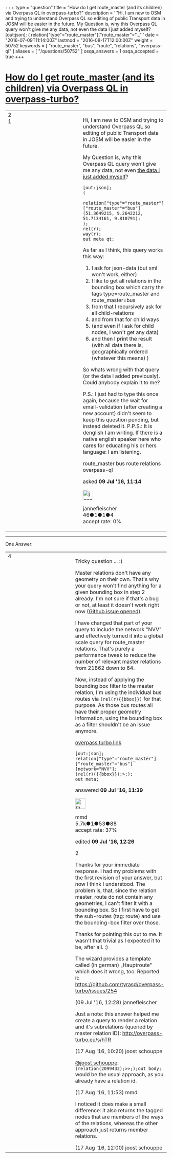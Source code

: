 +++
type = "question"
title = "How do I get route_master (and its children) via Overpass QL in overpass-turbo?"
description = '''Hi, I am new to OSM and trying to understand Overpass QL so editing of public Transport data in JOSM will be easier in the future. My Question is, why this Overpass QL query won&#x27;t give me any data, not even the data I just added myself? [out:json]; (  relation[&quot;type&quot;=&quot;route_master&quot;][&quot;route_master&quot;=&quot;...'''
date = "2016-07-09T11:14:00Z"
lastmod = "2016-08-17T12:00:00Z"
weight = 50752
keywords = [ "route_master", "bus", "route", "relations", "overpass-ql" ]
aliases = [ "/questions/50752" ]
osqa_answers = 1
osqa_accepted = true
+++

<div class="headNormal">

# [How do I get route_master (and its children) via Overpass QL in overpass-turbo?](/questions/50752/how-do-i-get-route_master-and-its-children-via-overpass-ql-in-overpass-turbo)

</div>

<div id="main-body">

<div id="askform">

<table id="question-table" style="width:100%;">
<colgroup>
<col style="width: 50%" />
<col style="width: 50%" />
</colgroup>
<tbody>
<tr>
<td style="width: 30px; vertical-align: top"><div class="vote-buttons">
<span id="post-50752-upvote" class="ajax-command post-vote up" rel="nofollow" title="I like this post (click again to cancel)"> </span>
<div id="post-50752-score" class="post-score" title="current number of votes">
2
</div>
<span id="post-50752-downvote" class="ajax-command post-vote down" rel="nofollow" title="I dont like this post (click again to cancel)"> </span> <span id="favorite-mark" class="ajax-command favorite-mark" rel="nofollow" title="mark/unmark this question as favorite (click again to cancel)"> </span>
<div id="favorite-count" class="favorite-count">
1
</div>
</div></td>
<td><div id="item-right">
<div class="question-body">
<p>Hi, I am new to OSM and trying to understand Overpass QL so editing of public Transport data in JOSM will be easier in the future.</p>
<p>My Question is, why this Overpass QL query won't give me any data, not even <a href="https://www.openstreetmap.org/relation/1729861">the data I just added myself</a>?</p>
<pre><code>[out:json];
(
  relation[&quot;type&quot;=&quot;route_master&quot;][&quot;route_master&quot;=&quot;bus&quot;](51.3649215, 9.2642212, 51.7134161, 9.810791);
);
rel(r);
way(r);
out meta qt;</code></pre>
<p>As far as I think, this query works this way:</p>
<ol>
<li>I ask for json-data (but xml won't work, either)</li>
<li>I like to get all relations in the bounding box which carry the tags type=route_master and route_master=bus</li>
<li>from that I recursively ask for all child-relations</li>
<li>and from that for child ways</li>
<li>(and even if I ask for child nodes, I won't get any data)</li>
<li>and then I print the result (with all data there is, geographically ordered (whatever this means) )</li>
</ol>
<p>So whats wrong with that query (or the data I added previously). Could anybody explain it to me?</p>
<p>P.S.: I just had to type this once again, because the wait for email-validation (after creating a new account) didn't seem to keep this question pending, but instead deleted it. P.P.S.: It is denglish I am writing. If there is a native english speaker here who cares for educating his or hers language: I am listening.</p>
</div>
<div id="question-tags" class="tags-container tags">
<span class="post-tag tag-link-route_master" rel="tag" title="see questions tagged &#39;route_master&#39;">route_master</span> <span class="post-tag tag-link-bus" rel="tag" title="see questions tagged &#39;bus&#39;">bus</span> <span class="post-tag tag-link-route" rel="tag" title="see questions tagged &#39;route&#39;">route</span> <span class="post-tag tag-link-relations" rel="tag" title="see questions tagged &#39;relations&#39;">relations</span> <span class="post-tag tag-link-overpass-ql" rel="tag" title="see questions tagged &#39;overpass-ql&#39;">overpass-ql</span>
</div>
<div id="question-controls" class="post-controls">
&#10;</div>
<div class="post-update-info-container">
<div class="post-update-info post-update-info-user">
<p>asked <strong>09 Jul '16, 11:14</strong></p>
<img src="https://secure.gravatar.com/avatar/9783c8591af9a852805e5d69c461e828?s=32&amp;d=identicon&amp;r=g" class="gravatar" width="32" height="32" alt="jannefleischer&#39;s gravatar image" />
<p><span>jannefleischer</span><br />
<span class="score" title="46 reputation points">46</span><span title="1 badges"><span class="badge1">●</span><span class="badgecount">1</span></span><span title="1 badges"><span class="silver">●</span><span class="badgecount">1</span></span><span title="4 badges"><span class="bronze">●</span><span class="badgecount">4</span></span><br />
<span class="accept_rate" title="Rate of the user&#39;s accepted answers">accept rate:</span> <span title="jannefleischer has no accepted answers">0%</span></p>
</div>
</div>
<div id="comments-container-50752" class="comments-container">
&#10;</div>
<div id="comment-tools-50752" class="comment-tools">
&#10;</div>
<div class="clear">
&#10;</div>
<div id="comment-50752-form-container" class="comment-form-container">
&#10;</div>
<div class="clear">
&#10;</div>
</div></td>
</tr>
</tbody>
</table>

------------------------------------------------------------------------

<div class="tabBar">

<span id="sort-top"></span>

<div class="headQuestions">

One Answer:

</div>

</div>

<span id="50753"></span>

<div id="answer-container-50753" class="answer accepted-answer">

<table style="width:100%;">
<colgroup>
<col style="width: 50%" />
<col style="width: 50%" />
</colgroup>
<tbody>
<tr>
<td style="width: 30px; vertical-align: top"><div class="vote-buttons">
<span id="post-50753-upvote" class="ajax-command post-vote up" rel="nofollow" title="I like this post (click again to cancel)"> </span>
<div id="post-50753-score" class="post-score" title="current number of votes">
4
</div>
<span id="post-50753-downvote" class="ajax-command post-vote down" rel="nofollow" title="I dont like this post (click again to cancel)"> </span> <span class="accept-answer on" rel="nofollow" title="jannefleischer has selected this answer as the correct answer"> </span>
</div></td>
<td><div class="item-right">
<div class="answer-body">
<p>Tricky question ... :)</p>
<p>Master relations don't have any geometry on their own. That's why your query won't find anything for a given bounding box in step 2 already. I'm not sure if that's a bug or not, at least it doesn't work right now (<a href="https://github.com/drolbr/Overpass-API/issues/293">Github issue opened</a>).</p>
<p>I have changed that part of your query to include the network "NVV" and effectively turned it into a global scale query for route_master relations. That's purely a performance tweak to reduce the number of relevant master relations from 21862 down to 64.</p>
<p>Now, instead of applying the bounding box filter to the master relation, I'm using the individual bus routes via <code>(rel(r){{bbox}})</code> for that purpose. As those bus routes all have their proper geometry information, using the bounding box as a filter shouldn't be an issue anymore.</p>
<p><a href="http://overpass-turbo.eu/s/hdA">overpass turbo link</a></p>
<pre><code>[out:json];
relation[&quot;type&quot;=&quot;route_master&quot;][&quot;route_master&quot;=&quot;bus&quot;][network=&quot;NVV&quot;];
(rel(r)({{bbox}});&gt;;);
out meta;</code></pre>
</div>
<div class="answer-controls post-controls">
&#10;</div>
<div class="post-update-info-container">
<div class="post-update-info post-update-info-user">
<p>answered <strong>09 Jul '16, 11:39</strong></p>
<img src="https://secure.gravatar.com/avatar/264d84ab05b942224b05960903eba7a7?s=32&amp;d=identicon&amp;r=g" class="gravatar" width="32" height="32" alt="mmd&#39;s gravatar image" />
<p><span>mmd</span><br />
<span class="score" title="5682 reputation points"><span>5.7k</span></span><span title="1 badges"><span class="badge1">●</span><span class="badgecount">1</span></span><span title="53 badges"><span class="silver">●</span><span class="badgecount">53</span></span><span title="88 badges"><span class="bronze">●</span><span class="badgecount">88</span></span><br />
<span class="accept_rate" title="Rate of the user&#39;s accepted answers">accept rate:</span> <span title="mmd has 44 accepted answers">37%</span></p>
</div>
<div class="post-update-info post-update-info-edited">
<p><span> edited <strong>09 Jul '16, 12:26</strong> </span></p>
</div>
</div>
<div id="comments-container-50753" class="comments-container">
<span id="50755"></span>
<div id="comment-50755" class="comment">
<div id="post-50755-score" class="comment-score">
2
</div>
<div class="comment-text">
<p>Thanks for your immediate response. I had my problems with the first revision of your answer, but now I think I understood. The problem is, that, since the relation master_route do not contain any geometries, I can't filter it with a bounding box. So I first have to get the sub-routes (tag: route) and use the bounding-box filter over those.</p>
<p>Thanks for pointing this out to me. It wasn't that trivial as I expected it to be, after all. :)</p>
<p>The wizard provides a template called (in german) „Hauptroute" which does it wrong, too. Reported it: <a href="https://github.com/tyrasd/overpass-turbo/issues/254">https://github.com/tyrasd/overpass-turbo/issues/254</a></p>
</div>
<div id="comment-50755-info" class="comment-info">
<span class="comment-age">(09 Jul '16, 12:28)</span> <span class="comment-user userinfo">jannefleischer</span>
</div>
</div>
<span id="51476"></span>
<div id="comment-51476" class="comment">
<div id="post-51476-score" class="comment-score">
&#10;</div>
<div class="comment-text">
<p>Just a note: this answer helped me create a query to render a relation and it's subrelations (queried by master relation ID): <a href="http://overpass-turbo.eu/s/hTR">http://overpass-turbo.eu/s/hTR</a></p>
</div>
<div id="comment-51476-info" class="comment-info">
<span class="comment-age">(17 Aug '16, 10:20)</span> <span class="comment-user userinfo">joost schouppe</span>
</div>
</div>
<span id="51481"></span>
<div id="comment-51481" class="comment">
<div id="post-51481-score" class="comment-score">
&#10;</div>
<div class="comment-text">
<p><a href="http://help.openstreetmap.org/users/10142/joost-schouppe">@joost schouppe</a>: <code>(relation(2099432);&gt;&gt;;);out body;</code> would be the usual approach, as you already have a relation id.</p>
</div>
<div id="comment-51481-info" class="comment-info">
<span class="comment-age">(17 Aug '16, 11:53)</span> <span class="comment-user userinfo">mmd</span>
</div>
</div>
<span id="51482"></span>
<div id="comment-51482" class="comment">
<div id="post-51482-score" class="comment-score">
&#10;</div>
<div class="comment-text">
<p>I noticed it does make a small difference: it also returns the tagged nodes that are members of the ways of the relations, whereas the other approach just returns member relations.</p>
</div>
<div id="comment-51482-info" class="comment-info">
<span class="comment-age">(17 Aug '16, 12:00)</span> <span class="comment-user userinfo">joost schouppe</span>
</div>
</div>
</div>
<div id="comment-tools-50753" class="comment-tools">
&#10;</div>
<div class="clear">
&#10;</div>
<div id="comment-50753-form-container" class="comment-form-container">
&#10;</div>
<div class="clear">
&#10;</div>
</div></td>
</tr>
</tbody>
</table>

</div>

<div class="paginator-container-left">

</div>

</div>

</div>

